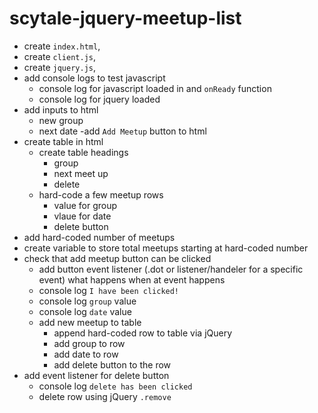 # scytale-jquery-meetup-list

- create `index.html`, 
- create `client.js`,
- create `jquery.js`,
- add console logs to test javascript
    - console log for javascript loaded in and `onReady` function
    - console log for jquery loaded
- add inputs to html
    - new group
    - next date
-add `Add Meetup` button to html
- create table in html
    - create table headings
        - group
        - next meet up
        - delete
    - hard-code a few meetup rows
        - value for group
        - vlaue for date
        - delete button
- add hard-coded number of meetups
- create variable to store total meetups starting at hard-coded number
- check that add meetup button can be clicked
    - add button event listener (.dot or listener/handeler for a specific event) what happens when at event happens
    - console log `I have been clicked!`
    - console log `group` value
    - console log `date` value
    - add new meetup to table
        - append hard-coded row to table via jQuery
        - add group to row
        - add date to row
        - add delete button to the row
- add event listener for delete button
    - console log `delete has been clicked`
    - delete row using jQuery `.remove`

